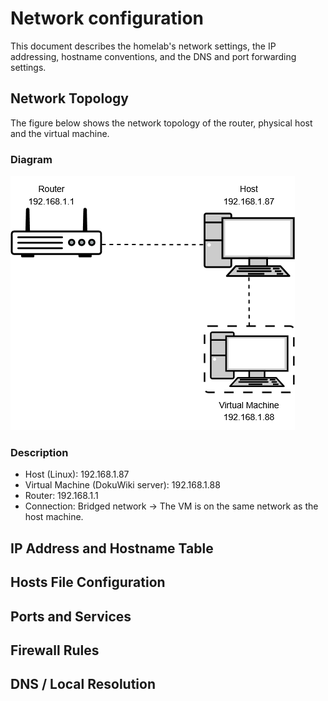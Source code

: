 # Network configuration

This document describes the homelab's network settings, the IP addressing, hostname conventions, and the DNS and port forwarding settings.

## Network Topology

The figure below shows the network topology of the router, physical host and the virtual machine.

### Diagram

![Network Topology](/images/network_topology.png)

### Description

- Host (Linux): 192.168.1.87
- Virtual Machine (DokuWiki server): 192.168.1.88
- Router: 192.168.1.1
- Connection: Bridged network → The VM is on the same network as the host machine.

## IP Address and Hostname Table

## Hosts File Configuration

## Ports and Services

## Firewall Rules

## DNS / Local Resolution

